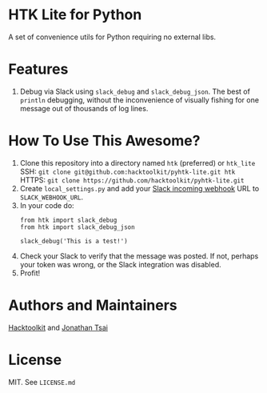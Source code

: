 # HTK Lite for Python

A set of convenience utils for Python requiring no external libs.


# Features

1. Debug via Slack using `slack_debug` and `slack_debug_json`. The best of `println` debugging, without the inconvenience of visually fishing for one message out of thousands of log lines.


# How To Use This Awesome?

1. Clone this repository into a directory named `htk` (preferred) or `htk_lite`  
    SSH: `git clone git@github.com:hacktoolkit/pyhtk-lite.git htk`  
    HTTPS: `git clone https://github.com/hacktoolkit/pyhtk-lite.git`
1. Create `local_settings.py` and add your [Slack incoming webhook](https://slack.com/apps/A0F7XDUAZ-incoming-webhooks) URL to `SLACK_WEBHOOK_URL`.
1. In your code do:
    ```
    from htk import slack_debug
    from htk import slack_debug_json

    slack_debug('This is a test!')
    ```
1. Check your Slack to verify that the message was posted. If not, perhaps your token was wrong, or the Slack integration was disabled.
1. Profit!

# Authors and Maintainers

[Hacktoolkit](https://github.com/hacktoolkit) and [Jonathan Tsai](https://github.com/jontsai)

# License

MIT. See `LICENSE.md`
